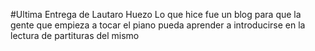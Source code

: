 #Ultima Entrega de Lautaro Huezo
Lo que hice fue un blog para que la gente que empieza a tocar el piano pueda 
aprender a introducirse en la lectura de partituras del mismo